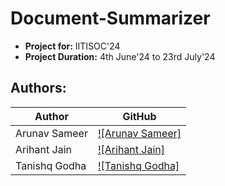 # Document-Summarizer
- **Project for:** IITISOC'24 
- **Project Duration:** 4th June'24 to 23rd July'24
## Authors:
| Author | GitHub |
|--------|--------|
| Arunav Sameer | [![Arunav Sameer]](https://github.com/arunavsameer) |
| Arihant Jain | [![Arihant Jain]](https://github.com/Arihant779) |
| Tanishq Godha | [![Tanishq Godha]](https://github.com/Tanishq-Godha) |

